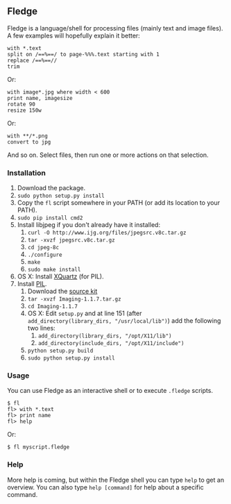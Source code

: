 ## Fledge

Fledge is a language/shell for processing files (mainly text and image files). A few examples will hopefully explain it better:

	with *.text
	split on /==%==/ to page-%%%.text starting with 1
	replace /==%==//
	trim

Or:

	with image*.jpg where width < 600
	print name, imagesize
	rotate 90
	resize 150w

Or:

	with **/*.png
	convert to jpg

And so on. Select files, then run one or more actions on that selection.


### Installation

1. Download the package.
2. `sudo python setup.py install`
3. Copy the `fl` script somewhere in your PATH (or add its location to your PATH).
4. `sudo pip install cmd2`
5. Install libjpeg if you don't already have it installed:
	1. `curl -O http://www.ijg.org/files/jpegsrc.v8c.tar.gz`
	2. `tar -xvzf jpegsrc.v8c.tar.gz`
	3. `cd jpeg-8c`
	4. `./configure`
	5. `make`
	6. `sudo make install`
6. OS X: Install [XQuartz](http://xquartz.macosforge.org/landing/) (for PIL).
7. Install [PIL](http://www.pythonware.com/products/pil/).
	1. Download the [source kit](http://effbot.org/downloads/Imaging-1.1.7.tar.gz)
	2. `tar -xvzf Imaging-1.1.7.tar.gz`
	3. `cd Imaging-1.1.7`
	4. OS X: Edit `setup.py` and at line 151 (after `add_directory(library_dirs, "/usr/local/lib")`) add the following two lines:
		1. `add_directory(library_dirs, "/opt/X11/lib")`
		2. `add_directory(include_dirs, "/opt/X11/include")`
	5. `python setup.py build`
	6. `sudo python setup.py install`


### Usage

You can use Fledge as an interactive shell or to execute `.fledge` scripts.

	$ fl
	fl> with *.text
	fl> print name
	fl> help

Or:

	$ fl myscript.fledge


### Help

More help is coming, but within the Fledge shell you can type `help` to get an overview. You can also type `help [command]` for help about a specific command.
